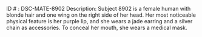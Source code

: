 ID # : DSC-MATE-8902
Description: Subject 8902 is a female human with blonde hair and one wing on the right side of her head. Her most noticeable physical feature is her purple lip, and she wears a jade earring and a silver chain as accessories. To conceal her mouth, she wears a medical mask.